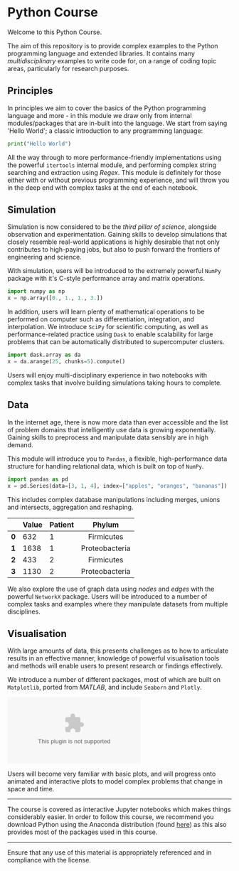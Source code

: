 # Python Course

Welcome to this Python Course.

The aim of this repository is to provide complex examples to the Python programming language and extended libraries. It contains many *multidisciplinary* examples to write code for, on a range of coding topic areas, particularly for research purposes.

## Principles

In principles we aim to cover the basics of the Python programming language and more - in this module we draw only from internal modules/packages that are in-built into the language. We start from saying 'Hello World'; a classic introduction to any programming language:

```python
print("Hello World")
```

All the way through to more performance-friendly implementations using the powerful `itertools` internal module, and performing complex string searching and extraction using *Regex*. This module is definitely for those either with or without previous programming experience, and will throw you in the deep end with complex tasks at the end of each notebook. 

## Simulation

Simulation is now considered to be the *third pillar of science*, alongside observation and experimentation. Gaining skills to develop simulations that closely resemble real-world applications is highly desirable that not only contributes to high-paying jobs, but also to push forward the frontiers of engineering and science. 

With simulation, users will be introduced to the extremely powerful `NumPy` package with it's C-style performance array and matrix operations. 

```python
import numpy as np
x = np.array([0., 1., 1., 3.])
```

In addition, users will learn plenty of mathematical operations to be performed on computer such as differentiation, integration, and interpolation. We introduce `SciPy` for scientific computing, as well as performance-related practice using `Dask` to enable scalability for large problems that can be automatically distributed to supercomputer clusters. 

```python
import dask.array as da
x = da.arange(25, chunks=5).compute()
```

Users will enjoy multi-disciplinary experience in two notebooks with complex tasks that involve building simulations taking hours to complete. 

## Data

In the internet age, there is now more data than ever accessible and the list of problem domains that intelligently use data is growing exponentially. Gaining skills to preprocess and manipulate data sensibly are in high demand. 

This module will introduce you to `Pandas`, a flexible, high-performance data structure for handling relational data, which is built on top of `NumPy`. 

```python
import pandas as pd
x = pd.Series(data=[3, 1, 4], index=["apples", "oranges", "bananas"])
```

This includes complex database manipulations including merges, unions and intersects, aggregation and reshaping. 

| | Value | Patient | Phylum |
 | --- | ------- | ----- |:------------------:|
| **0** | 632 | 1 | Firmicutes |
| **1** | 1638 | 1 | Proteobacteria |
| **2** | 433 | 2 | Firmicutes |
| **3** | 1130 | 2 | Proteobacteria |

We also explore the use of graph data using *nodes* and *edges* with the powerful `NetworkX` package. Users will be introduced to a number of complex tasks and examples where they manipulate datasets from multiple disciplines.

## Visualisation

With large amounts of data, this presents challenges as to how to articulate results in an effective manner, knowledge of powerful visualisation tools and methods will enable users to present research or findings effectively.

We introduce a number of different packages, most of which are built on `Matplotlib`, ported from *MATLAB*, and include `Seaborn` and `Plotly`. 

![Unable to display image](https://github.com/gregparkes/PythonCourse/04-Visualization/sample_img.eps)

Users will become very familiar with basic plots, and will progress onto animated and interactive plots to model complex problems that change in space and time. 

***

The course is covered as interactive Jupyter notebooks which makes things considerably easier. In order to follow this course, we recommend you download Python using the Anaconda distribution (found [here](https://www.anaconda.com/download/)) as this also provides most of the packages used in this course.

***

Ensure that any use of this material is appropriately referenced and in compliance with the license.